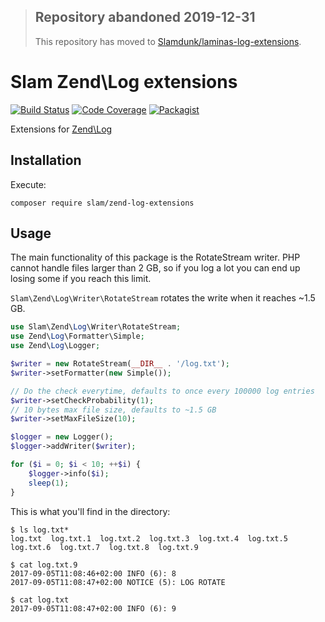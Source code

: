 > ## Repository abandoned 2019-12-31
>
> This repository has moved to [Slamdunk/laminas-log-extensions](https://github.com/Slamdunk/laminas-log-extensions).

# Slam Zend\Log extensions

[![Build Status](https://travis-ci.org/Slamdunk/zend-log-extensions.svg?branch=master)](https://travis-ci.org/Slamdunk/zend-log-extensions)
[![Code Coverage](https://scrutinizer-ci.com/g/Slamdunk/zend-log-extensions/badges/coverage.png?b=master)](https://scrutinizer-ci.com/g/Slamdunk/zend-log-extensions/?branch=master)
[![Packagist](https://img.shields.io/packagist/v/slam/zend-log-extensions.svg)](https://packagist.org/packages/slam/zend-log-extensions)

Extensions for [Zend\Log](https://github.com/zendframework/zend-log)

## Installation

Execute:

`composer require slam/zend-log-extensions`

## Usage

The main functionality of this package is the RotateStream writer.
PHP cannot handle files larger than 2 GB, so if you log a lot you can end up
losing some if you reach this limit.

`Slam\Zend\Log\Writer\RotateStream` rotates the write when it reaches ~1.5 GB.

```php
use Slam\Zend\Log\Writer\RotateStream;
use Zend\Log\Formatter\Simple;
use Zend\Log\Logger;

$writer = new RotateStream(__DIR__ . '/log.txt');
$writer->setFormatter(new Simple());

// Do the check everytime, defaults to once every 100000 log entries
$writer->setCheckProbability(1);
// 10 bytes max file size, defaults to ~1.5 GB
$writer->setMaxFileSize(10);

$logger = new Logger();
$logger->addWriter($writer);

for ($i = 0; $i < 10; ++$i) {
    $logger->info($i);
    sleep(1);
}
```

This is what you'll find in the directory:

```
$ ls log.txt*
log.txt  log.txt.1  log.txt.2  log.txt.3  log.txt.4  log.txt.5  log.txt.6  log.txt.7  log.txt.8  log.txt.9

$ cat log.txt.9
2017-09-05T11:08:46+02:00 INFO (6): 8
2017-09-05T11:08:47+02:00 NOTICE (5): LOG ROTATE

$ cat log.txt
2017-09-05T11:08:47+02:00 INFO (6): 9
```
